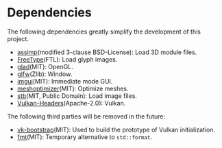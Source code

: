 ﻿# Dependencies

The following dependencies greatly simplify the development of this project.
- [assimp](https://github.com/assimp/assimp)(modified 3-clause BSD-License): Load 3D module files.
- [FreeType](https://gitlab.freedesktop.org/freetype/freetype)(FTL): Load glyph images.
- [glad](https://github.com/Dav1dde/glad)(MIT): OpenGL.
- [glfw](https://github.com/glfw/glfw)(Zlib): Window.
- [imgui](https://github.com/ocornut/imgui)(MIT): Immediate mode GUI.
- [meshoptimizer](https://github.com/zeux/meshoptimizer)(MIT): Optimize meshes.
- [stb](https://github.com/nothings/stb)(MIT, Public Domain): Load image files.
- [Vulkan-Headers](https://github.com/KhronosGroup/Vulkan-Headers)(Apache-2.0): Vulkan.

The following third parties will be removed in the future:
- [vk-bootstrap](https://github.com/charles-lunarg/vk-bootstrap)(MIT): Used to build the prototype of Vulkan initialization.
- [fmt](https://github.com/fmtlib/fmt)(MIT): Temporary alternative to `std::format`.
